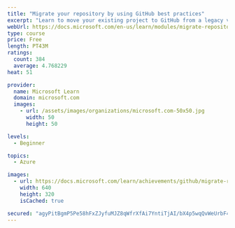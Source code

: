 ```yaml
---
title: "Migrate your repository by using GitHub best practices"
excerpt: "Learn to move your existing project to GitHub from a legacy version control system."
webUrl: https://docs.microsoft.com/en-us/learn/modules/migrate-repository-github/
type: course
price: Free
length: PT43M
ratings:
  count: 384
  average: 4.768229
heat: 51

provider:
  name: Microsoft Learn
  domain: microsoft.com
  images:
    - url: /assets/images/organizations/microsoft.com-50x50.jpg
      width: 50
      height: 50

levels:
  - Beginner

topics:
  - Azure

images:
  - url: https://docs.microsoft.com/learn/achievements/github/migrate-repository-github-social.png
    width: 640
    height: 320
    isCached: true

secured: "agyPitBgmP5Pe58hFxZJyfuMJZ8qWfrXfAi7YntiTjAI/bX4p5wqQvWeUrbF4P7iQj2FzEqbGAxjJrgQd6V0NExM3D+eDUo937xKww6YhP1IKHBcULJpDeRy1ZU+h2x+fPAyAqkuYuZY3ONQWxXkXs5JlVBZEhyGZlNoM1sA4Lpq8Ac94YA0U5EIpvl4/nJH0B5iC7GGatFRxpn4zBP9RNaqm/0h4Wh3bzxP1++p/YD2J1C4DkUZPOR2psbLhFEE7xmmTGbFirmI2D1BHPJUq01vx4zegADLCopa3P8BC7O8R1Z/uurjD7q0hPM/HdIHZYRQcKE1xV5Uw7q/tOq2+jH9N/K56VYQToct5goyvqIeUg9x6+rio+9lwL7PNM4WGjxlPgaXf82tOL33ES7yvD1dq2mn5tpwwMA2kq/8Rk0=;s3gutaEfmb+H3tndhvh8TQ=="
---
```


